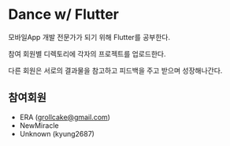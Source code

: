 # Dance w/ Flutter

모바일App 개발 전문가가 되기 위해 Flutter를 공부한다.

참여 회원별 디렉토리에 각자의 프로젝트를 업로드한다.

다른 회원은 서로의 결과물을 참고하고 피드백을 주고 받으며 성장해나간다.

## 참여회원

* ERA (grollcake@gmail.com)
* NewMiracle
* Unknown (kyung2687)

